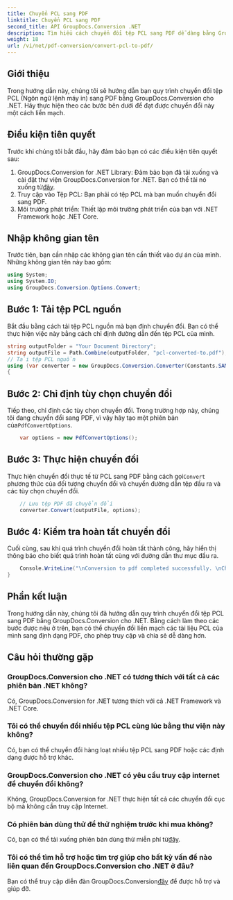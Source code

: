 ```yaml
---
title: Chuyển PCL sang PDF
linktitle: Chuyển PCL sang PDF
second_title: API GroupDocs.Conversion .NET
description: Tìm hiểu cách chuyển đổi tệp PCL sang PDF dễ dàng bằng GroupDocs.Conversion cho .NET. Thực hiện theo hướng dẫn từng bước của chúng tôi.
weight: 18
url: /vi/net/pdf-conversion/convert-pcl-to-pdf/
---
```

## Giới thiệu
Trong hướng dẫn này, chúng tôi sẽ hướng dẫn bạn quy trình chuyển đổi tệp PCL (Ngôn ngữ lệnh máy in) sang PDF bằng GroupDocs.Conversion cho .NET. Hãy thực hiện theo các bước bên dưới để đạt được chuyển đổi này một cách liền mạch.
## Điều kiện tiên quyết
Trước khi chúng tôi bắt đầu, hãy đảm bảo bạn có các điều kiện tiên quyết sau:
1. GroupDocs.Conversion for .NET Library: Đảm bảo bạn đã tải xuống và cài đặt thư viện GroupDocs.Conversion for .NET. Bạn có thể tải nó xuống từ[đây](https://releases.groupdocs.com/conversion/net/).
2. Truy cập vào Tệp PCL: Bạn phải có tệp PCL mà bạn muốn chuyển đổi sang PDF.
3. Môi trường phát triển: Thiết lập môi trường phát triển của bạn với .NET Framework hoặc .NET Core.

## Nhập không gian tên
Trước tiên, bạn cần nhập các không gian tên cần thiết vào dự án của mình. Những không gian tên này bao gồm:
```csharp
using System;
using System.IO;
using GroupDocs.Conversion.Options.Convert;
```
## Bước 1: Tải tệp PCL nguồn
Bắt đầu bằng cách tải tệp PCL nguồn mà bạn định chuyển đổi. Bạn có thể thực hiện việc này bằng cách chỉ định đường dẫn đến tệp PCL của mình.
```csharp
string outputFolder = "Your Document Directory";
string outputFile = Path.Combine(outputFolder, "pcl-converted-to.pdf");
// Tải tệp PCL nguồn
using (var converter = new GroupDocs.Conversion.Converter(Constants.SAMPLE_PCL))
{
```
## Bước 2: Chỉ định tùy chọn chuyển đổi
 Tiếp theo, chỉ định các tùy chọn chuyển đổi. Trong trường hợp này, chúng tôi đang chuyển đổi sang PDF, vì vậy hãy tạo một phiên bản của`PdfConvertOptions`.
```csharp
	var options = new PdfConvertOptions();
```
## Bước 3: Thực hiện chuyển đổi
 Thực hiện chuyển đổi thực tế từ PCL sang PDF bằng cách gọi`Convert` phương thức của đối tượng chuyển đổi và chuyển đường dẫn tệp đầu ra và các tùy chọn chuyển đổi.
```csharp
	// Lưu tệp PDF đã chuyển đổi
	converter.Convert(outputFile, options);
```
## Bước 4: Kiểm tra hoàn tất chuyển đổi
Cuối cùng, sau khi quá trình chuyển đổi hoàn tất thành công, hãy hiển thị thông báo cho biết quá trình hoàn tất cùng với đường dẫn thư mục đầu ra.
```csharp
	Console.WriteLine("\nConversion to pdf completed successfully. \nCheck output in {0}", outputFolder);
}
```

## Phần kết luận
Trong hướng dẫn này, chúng tôi đã hướng dẫn quy trình chuyển đổi tệp PCL sang PDF bằng GroupDocs.Conversion cho .NET. Bằng cách làm theo các bước được nêu ở trên, bạn có thể chuyển đổi liền mạch các tài liệu PCL của mình sang định dạng PDF, cho phép truy cập và chia sẻ dễ dàng hơn.
## Câu hỏi thường gặp
### GroupDocs.Conversion cho .NET có tương thích với tất cả các phiên bản .NET không?
Có, GroupDocs.Conversion for .NET tương thích với cả .NET Framework và .NET Core.
### Tôi có thể chuyển đổi nhiều tệp PCL cùng lúc bằng thư viện này không?
Có, bạn có thể chuyển đổi hàng loạt nhiều tệp PCL sang PDF hoặc các định dạng được hỗ trợ khác.
### GroupDocs.Conversion cho .NET có yêu cầu truy cập internet để chuyển đổi không?
Không, GroupDocs.Conversion for .NET thực hiện tất cả các chuyển đổi cục bộ mà không cần truy cập Internet.
### Có phiên bản dùng thử để thử nghiệm trước khi mua không?
 Có, bạn có thể tải xuống phiên bản dùng thử miễn phí từ[đây](https://releases.groupdocs.com/).
### Tôi có thể tìm hỗ trợ hoặc tìm trợ giúp cho bất kỳ vấn đề nào liên quan đến GroupDocs.Conversion cho .NET ở đâu?
 Bạn có thể truy cập diễn đàn GroupDocs.Conversion[đây](https://forum.groupdocs.com/c/conversion/11) để được hỗ trợ và giúp đỡ.